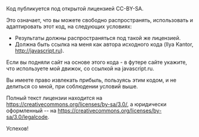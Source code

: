 Код публикуется под открытой лицензией CC-BY-SA.

Это означает, что вы можете свободно распространять, использовать и адаптировать этот код, на следующих условиях:

- Результаты должны распространяться под такой же лицензией.
- Должна быть ссылка на меня как автора исходного кода (Ilya Kantor, http://javascript.ru). 

Если вы подняли сайт на основе этого кода - в футере сайте укажите, что используете мой движок, со ссылкой на
javascript.ru.  

Вы имеете право извлекать прибыль, пользуясь этим кодом, и не делиться со мной, при соблюдении условий выше.
 
Полный текст лицензии находится на https://creativecommons.org/licenses/by-sa/3.0/, а юридически оформленный -- на https://creativecommons.org/licenses/by-sa/3.0/legalcode.

Успехов!
